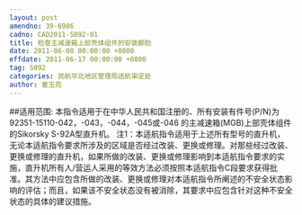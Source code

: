 ```yaml
---
layout: post
amendno: 39-6986
cadno: CAD2011-S092-01
title: 检查主减速箱上部壳体组件的安装脚肋
date: 2011-06-08 00:00:00 +0800
effdate: 2011-06-17 00:00:00 +0800
tag: S092
categories: 民航华北地区管理局适航审定处
author: 崔玉亮
---
```


##适用范围:
本指令适用于在中华人民共和国注册的、所有安装有件号(P/N)为 92351-15110-042，-043，-044，-045或-046 的主减速箱(MGB)上部壳体组件的Sikorsky S-92A型直升机。
注1：本适航指令适用于上述所有型号的直升机，无论本适航指令要求所涉及的区域是否经过改装、更换或修理。对那些经过改装、更换或修理的直升机，如果所做的改装、更换或修理影响到本适航指令要求的实施，直升机所有人/营运人采用的等效方法必须按照本适航指令C段要求获得批准。其方法中应包含所做的改装、更换或修理对本适航指令所阐述的不安全状态影响的评估；而且，如果该不安全状态没有被消除，其要求中应包含针对这种不安全状态的具体的建议措施。

